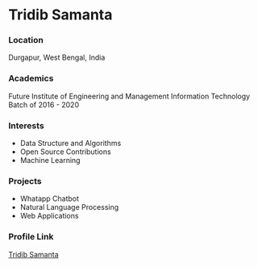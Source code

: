 # Tridib Samanta

### Location

Durgapur, West Bengal, India

### Academics

Future Institute of Engineering and Management
Information Technology
Batch of 2016 - 2020

### Interests

- Data Structure and Algorithms
- Open Source Contributions
- Machine Learning

### Projects

- Whatapp Chatbot
- Natural Language Processing
- Web Applications

### Profile Link

[Tridib Samanta](https://github.com/tridib2003)